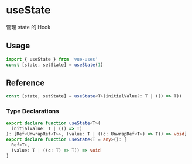 # useState

管理 state 的 Hook

## Usage

```ts
import { useState } from 'vue-uses'
const [state, setState] = useState(1)
```

## Reference

```ts
const [state, setState] = useState<T>(initialValue?: T | (() => T))
```

### Type Declarations

```ts
export declare function useState<T>(
  initialValue: T | (() => T)
): [Ref<UnwrapRef<T>>, (value: T | ((c: UnwrapRef<T>) => T)) => void]
export declare function useState<T = any>(): [
  Ref<T>,
  (value: T | ((c: T) => T)) => void
]
```
